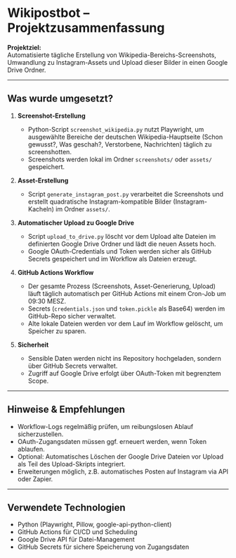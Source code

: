 # Wikipostbot – Projektzusammenfassung

**Projektziel:**  
Automatisierte tägliche Erstellung von Wikipedia-Bereichs-Screenshots, Umwandlung zu Instagram-Assets und Upload dieser Bilder in einen Google Drive Ordner.

---

## Was wurde umgesetzt?

1. **Screenshot-Erstellung**  
   - Python-Script `screenshot_wikipedia.py` nutzt Playwright, um ausgewählte Bereiche der deutschen Wikipedia-Hauptseite (Schon gewusst?, Was geschah?, Verstorbene, Nachrichten) täglich zu screenshotten.  
   - Screenshots werden lokal im Ordner `screenshots/` oder `assets/` gespeichert.

2. **Asset-Erstellung**  
   - Script `generate_instagram_post.py` verarbeitet die Screenshots und erstellt quadratische Instagram-kompatible Bilder (Instagram-Kacheln) im Ordner `assets/`.

3. **Automatischer Upload zu Google Drive**  
   - Script `upload_to_drive.py` löscht vor dem Upload alte Dateien im definierten Google Drive Ordner und lädt die neuen Assets hoch.  
   - Google OAuth-Credentials und Token werden sicher als GitHub Secrets gespeichert und im Workflow als Dateien erzeugt.

4. **GitHub Actions Workflow**  
   - Der gesamte Prozess (Screenshots, Asset-Generierung, Upload) läuft täglich automatisch per GitHub Actions mit einem Cron-Job um 09:30 MESZ.  
   - Secrets (`credentials.json` und `token.pickle` als Base64) werden im GitHub-Repo sicher verwaltet.  
   - Alte lokale Dateien werden vor dem Lauf im Workflow gelöscht, um Speicher zu sparen.

5. **Sicherheit**  
   - Sensible Daten werden nicht ins Repository hochgeladen, sondern über GitHub Secrets verwaltet.  
   - Zugriff auf Google Drive erfolgt über OAuth-Token mit begrenztem Scope.

---

## Hinweise & Empfehlungen

- Workflow-Logs regelmäßig prüfen, um reibungslosen Ablauf sicherzustellen.  
- OAuth-Zugangsdaten müssen ggf. erneuert werden, wenn Token ablaufen.  
- Optional: Automatisches Löschen der Google Drive Dateien vor Upload als Teil des Upload-Skripts integriert.  
- Erweiterungen möglich, z.B. automatisches Posten auf Instagram via API oder Zapier.

---

## Verwendete Technologien

- Python (Playwright, Pillow, google-api-python-client)  
- GitHub Actions für CI/CD und Scheduling  
- Google Drive API für Datei-Management  
- GitHub Secrets für sichere Speicherung von Zugangsdaten
